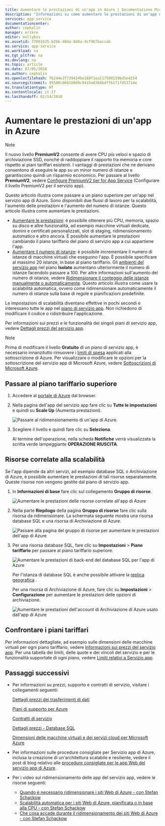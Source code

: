 ```yaml
---
title: Aumentare le prestazioni di un'app in Azure | Documentazione Microsoft
description: "Informazioni su come aumentare le prestazioni di un'app nel servizio app di Azure per aggiungere capacità e funzionalità."
services: app-service
documentationcenter: 
author: cephalin
manager: erikre
editor: mollybos
ms.assetid: f7091b25-b2b6-48da-8d4a-dcf9b7baccab
ms.service: app-service
ms.workload: na
ms.tgt_pltfrm: na
ms.devlang: na
ms.topic: article
ms.date: 07/05/2016
ms.author: cephalin
ms.openlocfilehash: f6244e3f739424be169f1ea117500159bd5e4254
ms.sourcegitcommit: 95500c068100d9c9415e8368bdffb1f1fd53714e
ms.translationtype: HT
ms.contentlocale: it-IT
ms.lasthandoff: 02/14/2018
---
```

# <a name="scale-up-an-app-in-azure"></a>Aumentare le prestazioni di un'app in Azure

> [!NOTE]
> Il nuovo livello **PremiumV2** consente di avere CPU più veloci e spazio di archiviazione SSD, nonché di raddoppiare il rapporto tra memoria e core rispetto ai piani tariffari esistenti. I vantaggi di prestazioni che ne derivano consentono di eseguire le app su un minor numero di istanze e garantiscono quindi un risparmio economico. Per passare al livello **PremiumV2**, vedere [Configure PremiumV2 tier for App Service](app-service-configure-premium-tier.md) (Configurare il livello PremiumV2 per il servizio app).
>

Questo articolo illustra come passare a un piano superiore per un'app nel servizio app di Azure. Sono disponibili due flussi di lavoro per la scalabilità, l'aumento delle prestazioni e l'aumento del numero di istanze. Questo articolo illustra come aumentare le prestazioni.

* [Aumentare le prestazioni](https://en.wikipedia.org/wiki/Scalability#Horizontal_and_vertical_scaling): è possibile ottenere più CPU, memoria, spazio su disco e altre funzionalità, ad esempio macchine virtuali dedicate, domini e certificati personalizzati, slot di staging, ridimensionamento automatico e altro ancora. È possibile aumentare le prestazioni cambiando il piano tariffario del piano di servizio app a cui appartiene l'app.
* [Aumentare il numero di istanze](https://en.wikipedia.org/wiki/Scalability#Horizontal_and_vertical_scaling): è possibile incrementare il numero di istanze di macchine virtuali che eseguono l'app.
  È possibile specificare al massimo 20 istanze, in base al piano tariffario. Gli [ambienti del servizio app](environment/intro.md) nel piano **Isolato** aumentano ulteriormente il numero di istanze facendolo passare a 100. Per altre informazioni sull'aumento del numero di istanze, vedere [Ridimensionare il conteggio delle istanze manualmente o automaticamente](../monitoring-and-diagnostics/insights-how-to-scale.md). Questo articolo illustra come usare la scalabilità automatica, ovvero come ridimensionare automaticamente il numero di istanze sulla base di regole e pianificazioni predefinite.

Le impostazioni di scalabilità diventano effettive in pochi secondi e interessano tutte le app nel [piano di servizio app](../app-service/azure-web-sites-web-hosting-plans-in-depth-overview.md).
Non richiedono di modificare il codice o ridistribuire l'applicazione.

Per informazioni sui prezzi e le funzionalità dei singoli piani di servizio app, vedere [Dettagli prezzi del servizio app](https://azure.microsoft.com/pricing/details/web-sites/).  

> [!NOTE]
> Prima di modificare il livello **Gratuito** di un piano di servizio app, è necessario innanzitutto rimuovere i [limiti di spesa](https://azure.microsoft.com/pricing/spending-limits/) applicati alla sottoscrizione di Azure. Per visualizzare o modificare le opzioni per la sottoscrizione del servizio app di Microsoft Azure, vedere [Sottoscrizioni di Microsoft Azure][azuresubscriptions].
> 
> 

<a name="scalingsharedorbasic"></a>
<a name="scalingstandard"></a>

## <a name="scale-up-your-pricing-tier"></a>Passare al piano tariffario superiore
1. Accedere al [portale di Azure][portal] dal browser.
2. Nella pagina dell'app del servizio app fare clic su **Tutte le impostazioni** e quindi su **Scale Up** (Aumenta prestazioni).
   
    ![Passare al ridimensionamento di un'app di Azure.][ChooseWHP]
3. Scegliere il livello e quindi fare clic su **Seleziona**.
   
    Al termine dell'operazione, nella scheda **Notifiche** verrà visualizzata la scritta verde lampeggiante **OPERAZIONE RIUSCITA**.

<a name="ScalingSQLServer"></a>

## <a name="scale-related-resources"></a>Risorse correlate alla scalabilità
Se l'app dipende da altri servizi, ad esempio database SQL o Archiviazione di Azure, è possibile aumentare le prestazioni di tali risorse separatamente. Queste risorse non vengono gestite dal piano di servizio app.

1. In **Informazioni di base** fare clic sul collegamento **Gruppo di risorse**.
   
    ![Aumentare le prestazioni delle risorse correlate all'app di Azure](./media/web-sites-scale/RGEssentialsLink.png)
2. Nella parte **Riepilogo** della pagina **Gruppo di risorse** fare clic sulla risorsa da ridimensionare. La schermata seguente mostra una risorsa database SQL e una risorsa di Archiviazione di Azure.
   
    ![Passare alla pagina del gruppo di risorse per aumentare le prestazioni dell'app di Azure](./media/web-sites-scale/ResourceGroup.png)
3. Per una risorsa database SQL, fare clic su **Impostazioni** > **Piano tariffario** per passare al piano tariffario superiore.
   
    ![Aumentare le prestazioni di back-end del database SQL per l'app di Azure](./media/web-sites-scale/ScaleDatabase.png)
   
    Per l'istanza di database SQL è anche possibile attivare la [replica geografica](../sql-database/sql-database-geo-replication-overview.md) .
   
    Per una risorsa di Archiviazione di Azure, fare clic su **Impostazioni** > **Configurazione** per aumentare le prestazioni delle opzioni di archiviazione.
   
    ![Aumentare le prestazioni dell'account di Archiviazione di Azure usato dall'app di Azure](./media/web-sites-scale/ScaleStorage.png)

<a name="OtherFeatures"></a>
<a name="devfeatures"></a>

## <a name="compare-pricing-tiers"></a>Confrontare i piani tariffari
Per informazioni dettagliate, ad esempio sulle dimensioni delle macchine virtuali per ogni piano tariffario, vedere [Informazioni sui prezzi del servizio app](https://azure.microsoft.com/pricing/details/web-sites/).
Per una tabella dei limiti, delle quote e dei vincoli del servizio e per le funzionalità supportate di ogni piano, vedere [Limiti relativi a Servizio app](../azure-subscription-service-limits.md#app-service-limits).

<a name="Next Steps"></a>

## <a name="next-steps"></a>Passaggi successivi
* Per informazioni su prezzi, supporto e contratti di servizio, visitare i collegamenti seguenti:
  
    [Dettagli prezzi dei trasferimenti di dati](https://azure.microsoft.com/pricing/details/data-transfers/)
  
    [Piani di supporto per Azure](https://azure.microsoft.com/support/plans/)
  
    [Contratti di servizio](https://azure.microsoft.com/support/legal/sla/)
  
    [Dettagli prezzi - Database SQL](https://azure.microsoft.com/pricing/details/sql-database/)
  
    [Dimensioni delle macchine virtuali e dei servizi cloud per Microsoft Azure][vmsizes]
  
* Per informazioni sulle procedure consigliate per Servizio app di Azure, inclusa la creazione di un'architettura scalabile e resiliente, vedere il post di blog relativo alle [procedure consigliate per le app Web del servizio app di Azure](http://blogs.msdn.com/b/windowsazure/archive/2014/02/10/best-practices-windows-azure-websites-waws.aspx).
* Per i video sul ridimensionamento delle app del servizio app, vedere le risorse seguenti:
  
  * [Quando è necessario ridimensionare i siti Web di Azure - con Stefan Schackow](https://azure.microsoft.com/resources/videos/azure-web-sites-free-vs-standard-scaling/)
  * [Scalabilità automatica per i siti Web di Azure, pianificata o in base alla CPU - con Stefan Schackow](https://azure.microsoft.com/resources/videos/auto-scaling-azure-web-sites/)
  * [Che cosa accade durante il ridimensionamento dei siti Web di Azure - con Stefan Schackow](https://azure.microsoft.com/resources/videos/how-azure-web-sites-scale/)

<!-- LINKS -->
[vmsizes]:/pricing/details/app-service/
[SQLaccountsbilling]:http://go.microsoft.com/fwlink/?LinkId=234930
[azuresubscriptions]:http://go.microsoft.com/fwlink/?LinkID=235288
[portal]: https://portal.azure.com/

<!-- IMAGES -->
[ChooseWHP]: ./media/web-sites-scale/scale1ChooseWHP.png
[ResourceGroup]: ./media/web-sites-scale/scale10ResourceGroup.png
[ScaleDatabase]: ./media/web-sites-scale/scale11SQLScale.png
[GeoReplication]: ./media/web-sites-scale/scale12SQLGeoReplication.png
